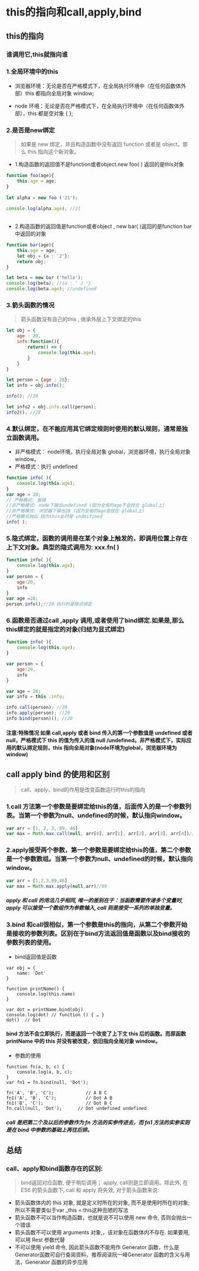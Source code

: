 # this的指向和call,apply,bind

## this的指向 

### 谁调用它,this就指向谁

### 1.全局环境中的this
+ 浏览器环境：无论是否在严格模式下，在全局执行环境中（在任何函数体外部）this 都指向全局对象 window;

+ node 环境：无论是否在严格模式下，在全局执行环境中（在任何函数体外部），this 都是空对象 { };

### 2.是否是new绑定
> 如果是 new 绑定，并且构造函数中没有返回 function 或者是 object，那么 this 指向这个新对象。

+ 1.构造函数的返回值不是function或者object.new foo( ) 返回的是this对象

```js
function foo(age){
	this.age = age;
}
	
let alpha = new foo ('21');
	
console.log(alpha.age); //21
	
```

+ 2.构造函数的返回值是function或者object , new bar( )返回的是function bar中返回的对象
```js
function bar(age){
	this.age = age;
	let obj = {a : '2'};
	return obj;
}

let beta = new bar ('hello');
console.log(beta); //{a : ' 2 '}
console.log(beta.age); //undefined
```
### 3.箭头函数的情况
> 箭头函数没有自己的this , 继承外层上下文绑定的this
```javascript
let obj = {
	age : 20,
	info:function(){
		return() => {
			console.log(this.age);
		}
	}
}

let person = {age : 28};
let info = obj.info();

info(); //20

let info2 = obj.info.call(person);
info2(); //28
```

### 4.默认绑定，在不能应用其它绑定规则时使用的默认规则，通常是独立函数调用。
+ 非严格模式： node环境，执行全局对象 global，浏览器环境，执行全局对象 window。
+ 严格模式：执行 undefined
```js
function info( ){
	console.log(this.age);
}
var age = 28;
// 严格模式: 报错
//非严格模式: node下输出undefined (因为全局的age不会挂在 global上)
//非严格模式: 浏览器下输出28 (因为全局的age会挂在 global上)
//严格模式抛出 因为this此时是 undeifined
info( );
```

### 5.隐式绑定，函数的调用是在某个对象上触发的，即调用位置上存在上下文对象。典型的隐式调用为: xxx.fn( )
```js
function info( ){
	console.log(this.age);
}
var person = {
	age:20,
	info
}
var age =28;
person.info();//20 执行的是隐式绑定
```


### 6.函数是否通过call ,apply 调用,或者使用了bind绑定.如果是,那么this绑定的就是指定的对象(归结为显式绑定)
```js
function info( ){
	console.log(this.age);
}

var person = {
	age:20,
	info
}

var age = 28;
var info = this .info;

info.call(person); //20
info.apply(person); //20
info.bind(person)(); //20
```


#### 注意:特殊情况 如果 call,apply 或者 bind 传入的第一个参数值是 undefined 或者 null，严格模式下 this 的值为传入的值 null /undefined。非严格模式下，实际应用的默认绑定规则，this 指向全局对象(node环境为global，浏览器环境为window)


## call apply bind 的使用和区别 
>call、apply、bind的作用是改变函数运行时this的指向

### 1.call 方法第一个参数是要绑定给this的值，后面传入的是一个参数列表。当第一个参数为null、undefined的时候，默认指向window。 

```js
var arr = [1, 2, 3, 89, 46]
var max = Math.max.call(null, arr[0], arr[1], arr[2], arr[3], arr[4])//89
```

### 2.apply接受两个参数，第一个参数是要绑定给this的值，第二个参数是一个参数数组。当第一个参数为null、undefined的时候，默认指向window。

```js
var arr = [1,2,3,89,46]
var max = Math.max.apply(null,arr)//89
```
##### apply 和 call 的用法几乎相同, 唯一的差别在于：当函数需要传递多个变量时, apply 可以接受一个数组作为参数输入, call 则是接受一系列的单独变量。

### 3.bind 和call很相似，第一个参数是this的指向，从第二个参数开始是接收的参数列表。区别在于bind方法返回值是函数以及bind接收的参数列表的使用。

+ bind返回值是函数
```
var obj = {
    name: 'Dot'
}

function printName() {
    console.log(this.name)
}

var dot = printName.bind(obj)
console.log(dot) // function () { … }
dot()  // Dot

```
#### bind 方法不会立即执行，而是返回一个改变了上下文 this 后的函数。而原函数 printName 中的 this 并没有被改变，依旧指向全局对象 window。

+ 参数的使用
```
function fn(a, b, c) {
    console.log(a, b, c);
}
var fn1 = fn.bind(null, 'Dot');

fn('A', 'B', 'C');            // A B C
fn1('A', 'B', 'C');           // Dot A B
fn1('B', 'C');                // Dot B C
fn.call(null, 'Dot');      // Dot undefined undefined
```
##### call 是把第二个及以后的参数作为 fn 方法的实参传进去，而 fn1 方法的实参实则是在 bind 中参数的基础上再往后排。


## 总结
### call、apply和bind函数存在的区别:
> bind返回对应函数, 便于稍后调用； apply, call则是立即调用。除此外, 在 ES6 的箭头函数下, call 和 apply 将失效, 对于箭头函数来说:

+ 箭头函数体内的 this 对象, 就是定义时所在的对象, 而不是使用时所在的对象;所以不需要类似于var _this = this这种丑陋的写法
+ 箭头函数不可以当作构造函数，也就是说不可以使用 new 命令, 否则会抛出一个错误
+ 箭头函数不可以使用 arguments 对象,，该对象在函数体内不存在. 如果要用, 可以用 Rest 参数代替
+ 不可以使用 yield 命令, 因此箭头函数不能用作 Generator 函数，什么是Generator函数可自行查阅资料，推荐阅读阮一峰Generator 函数的含义与用法，Generator 函数的异步应用

